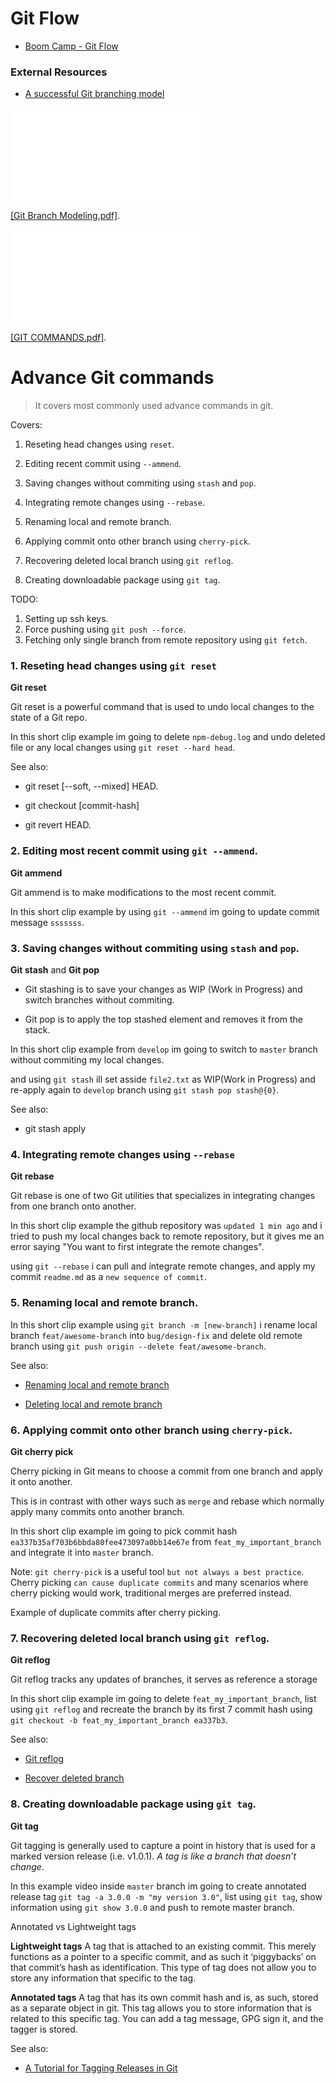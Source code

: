 # Git Flow

- [Boom Camp - Git Flow](https://github.com/boomcamp/git-flow)


### External Resources

- [A successful Git branching model](https://nvie.com/posts/a-successful-git-branching-model/)


<object data="presentations/Git Branch Modeling.pdf" type="application/pdf" width="700px" height="700px">
    <embed src="presentations/Git Branch Modeling.pdf">
        <p><a href="presentations/Git Branch Modeling.pdf">[Git Branch Modeling.pdf]</a>.</p>
    </embed>
</object>


<object data="presentations/Git Branch Modeling.pdf" type="application/pdf" width="700px" height="700px">
    <embed src="presentations/GIT COMMANDS.pdf">
        <p><a href="presentations/GIT COMMANDS.pdf">[GIT COMMANDS.pdf]</a>.</p>
    </embed>
</object>


# Advance Git commands

> It covers most commonly used advance commands in git. 

Covers:

1. Reseting head changes using `reset`.

2. Editing recent commit using `--ammend`.

3. Saving changes without commiting using `stash` and `pop`.

4. Integrating remote changes using `--rebase`.

5. Renaming local and remote branch.

6. Applying commit onto other branch using `cherry-pick`.

7. Recovering deleted local branch using `git reflog`.

8. Creating downloadable package using `git tag`.


TODO:

1. Setting up ssh keys.
2. Force pushing using `git push --force`.
3. Fetching only single branch from remote repository using `git fetch`.


### 1. Reseting head changes using `git reset`

**Git reset**

Git reset is a powerful command that is used to undo local changes to the state of a Git repo.

In this short clip example im going to delete `npm-debug.log` and undo deleted file or any local changes using `git reset --hard head`.

<Short video clip>

See also:

- git reset [--soft, --mixed] HEAD.

- git checkout [commit-hash] 

- git revert HEAD.


### 2. Editing most recent commit using `git --ammend`.

**Git ammend**

Git ammend is to make modifications to the most recent commit.

In this short clip example by using `git --ammend` im going to update commit message `sssssss`.

<Short video clip>


### 3. Saving changes without commiting using `stash` and `pop`.

**Git stash** and **Git pop**

- Git stashing is to save your changes as WIP (Work in Progress) and switch branches without commiting.

- Git pop is to apply the top stashed element and removes it from the stack.

In this short clip example from `develop` im going to switch to `master` branch without commiting my local changes. 

and using `git stash` ill set asside `file2.txt` as WIP(Work in Progress) and re-apply again to `develop` branch using `git stash pop stash@{0}`.

<Short video clip>

See also:

- git stash apply


### 4. Integrating remote changes using `--rebase`

**Git rebase**

Git rebase is one of two Git utilities that specializes in integrating changes from one branch onto another.

In this short clip example the github repository was `updated 1 min ago` and i tried to push my local changes back to remote repository, but it gives me an error saying "You want to first integrate the remote changes".

using `git --rebase` i can pull and integrate remote changes, and apply my commit `readme.md` as a `new sequence of commit`.

<Short video clip>


### 5. Renaming local and remote branch.

In this short clip example using `git branch -m [new-branch]` i rename local branch `feat/awesome-branch` into `bug/design-fix` and delete old remote branch using `git push origin --delete feat/awesome-branch`.

<Short video clip>


See also:

- [Renaming local and remote branch](https://multiplestates.wordpress.com/2015/02/05/rename-a-local-and-remote-branch-in-git/)

- [Deleting local and remote branch](https://koukia.ca/delete-a-local-and-a-remote-git-branch-61df0b10d323)


### 6. Applying commit onto other branch using `cherry-pick`.

**Git cherry pick**

Cherry picking in Git means to choose a commit from one branch and apply it onto another.

This is in contrast with other ways such as `merge` and rebase which normally apply many commits onto another branch.


In this short clip example im going to pick commit hash `ea337b35af703b6bbda80fee473097a0bb14e67e` from `feat_my_important_branch` and integrate it into `master` branch.

<Short video clip>

Note: `git cherry-pick` is a useful tool `but not always a best practice`. Cherry picking `can cause duplicate commits` and many scenarios where cherry picking would work, traditional merges are preferred instead.


Example of duplicate commits after cherry picking.

<Short video clip>


### 7. Recovering deleted local branch using `git reflog`.

**Git reflog**

Git reflog tracks any updates of branches, it serves as reference a storage

In this short clip example im going to delete `feat_my_important_branch`, list using `git reflog` and recreate the branch by its first 7 commit hash using `git checkout -b feat_my_important_branch ea337b3`.

<Short video clip>

See also:

- [Git reflog](http://gitready.com/intermediate/2009/02/09/reflog-your-safety-net.html)

- [Recover deleted branch](https://gist.github.com/jbgo/1944238)


### 8. Creating downloadable package using `git tag`.

**Git tag**

Git tagging is generally used to capture a point in history that is used for a marked version release (i.e. v1.0.1). *A tag is like a branch that doesn’t change*.

In this example video inside `master` branch im going to create annotated release tag `git tag -a 3.0.0 -m "my version 3.0"`, list using `git tag`, show information using `git show 3.0.0` and push to remote master branch.

<Short video clip>

Annotated vs Lightweight tags

**Lightweight tags** A tag that is attached to an existing commit. This merely functions as a pointer to a specific commit, and as such it ‘piggybacks’ on that commit’s hash as identification. This type of tag does not allow you to store any information that specific to the tag.

**Annotated tags** A tag that has its own commit hash and is, as such, stored as a separate object in git. This tag allows you to store information that is related to this specific tag. You can add a tag message, GPG sign it, and the tagger is stored.

See also:

- [A Tutorial for Tagging Releases in Git](https://dev.to/neshaz/a-tutorial-for-tagging-releases-in-git-147e)


